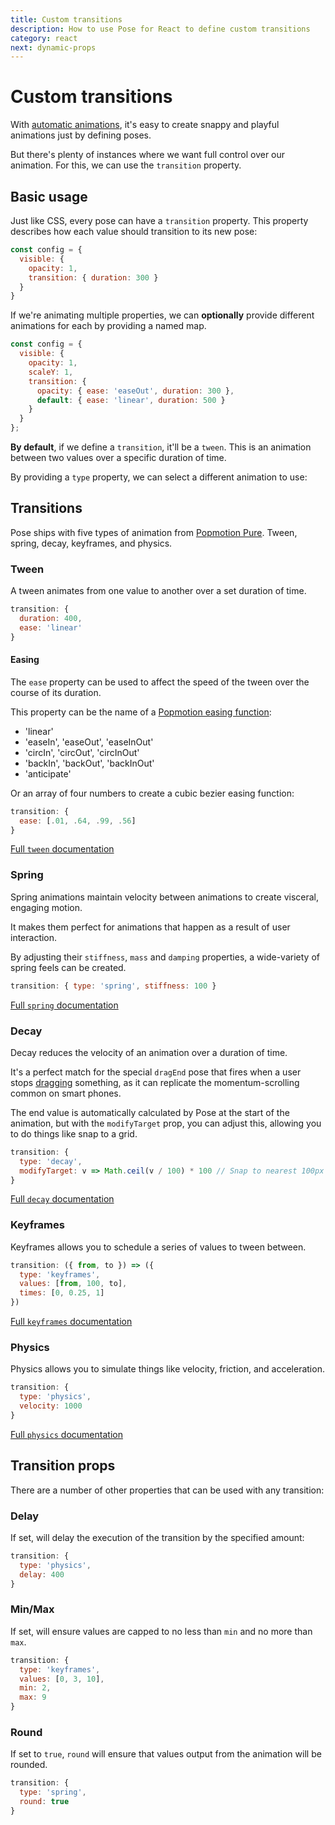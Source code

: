 ```yaml
---
title: Custom transitions
description: How to use Pose for React to define custom transitions
category: react
next: dynamic-props
---
```


# Custom transitions

With [automatic animations](/pose/learn/get-started), it's easy to create snappy and playful animations just by defining poses.

But there's plenty of instances where we want full control over our animation. For this, we can use the `transition` property.

<TOC />

## Basic usage

Just like CSS, every pose can have a `transition` property. This property describes how each value should transition to its new pose:

```javascript
const config = {
  visible: {
    opacity: 1,
    transition: { duration: 300 }
  }
}
```

If we're animating multiple properties, we can **optionally** provide different animations for each by providing a named map.

```javascript
const config = {
  visible: {
    opacity: 1,
    scaleY: 1,
    transition: {
      opacity: { ease: 'easeOut', duration: 300 },
      default: { ease: 'linear', duration: 500 }
    }
  }
};
```

**By default**, if we define a `transition`, it'll be a `tween`. This is an animation between two values over a specific duration of time.

By providing a `type` property, we can select a different animation to use:

## Transitions

Pose ships with five types of animation from [Popmotion Pure](/pure). Tween, spring, decay, keyframes, and physics.

### Tween

A tween animates from one value to another over a set duration of time.

```javascript
transition: {
  duration: 400,
  ease: 'linear'
}
```

#### Easing

The `ease` property can be used to affect the speed of the tween over the course of its duration.

This property can be the name of a [Popmotion easing function](/api/easing):

- 'linear'
- 'easeIn', 'easeOut', 'easeInOut'
- 'circIn', 'circOut', 'circInOut'
- 'backIn', 'backOut', 'backInOut'
- 'anticipate'

Or an array of four numbers to create a cubic bezier easing function:

```javascript
transition: {
  ease: [.01, .64, .99, .56]
}
```

[Full `tween` documentation](/api/tween)

### Spring

Spring animations maintain velocity between animations to create visceral, engaging motion.

It makes them perfect for animations that happen as a result of user interaction.

By adjusting their `stiffness`, `mass` and `damping` properties, a wide-variety of spring feels can be created.

```javascript
transition: { type: 'spring', stiffness: 100 }
```

[Full `spring` documentation](/api/spring)

### Decay

Decay reduces the velocity of an animation over a duration of time.

It's a perfect match for the special `dragEnd` pose that fires when a user stops [dragging](/pose/learn/ui-events) something, as it can replicate the momentum-scrolling common on smart phones.

The end value is automatically calculated by Pose at the start of the animation, but with the `modifyTarget` prop, you can adjust this, allowing you to do things like snap to a grid.

```javascript
transition: {
  type: 'decay',
  modifyTarget: v => Math.ceil(v / 100) * 100 // Snap to nearest 100px
}
```

[Full `decay` documentation](/api/decay)

### Keyframes

Keyframes allows you to schedule a series of values to tween between.

```javascript
transition: ({ from, to }) => ({
  type: 'keyframes',
  values: [from, 100, to],
  times: [0, 0.25, 1]
})
```

[Full `keyframes` documentation](/api/keyframes)

### Physics

Physics allows you to simulate things like velocity, friction, and acceleration.

```javascript
transition: {
  type: 'physics',
  velocity: 1000
}
```

[Full `physics` documentation](/api/physics)

## Transition props

There are a number of other properties that can be used with any transition:

### Delay

If set, will delay the execution of the transition by the specified amount: 

```javascript
transition: {
  type: 'physics',
  delay: 400
}
```

### Min/Max

If set, will ensure values are capped to no less than `min` and no more than `max`.

```javascript
transition: {
  type: 'keyframes',
  values: [0, 3, 10],
  min: 2,
  max: 9
}
```

### Round

If set to `true`, `round` will ensure that values output from the animation will be rounded.

```javascript
transition: {
  type: 'spring',
  round: true
}
```
